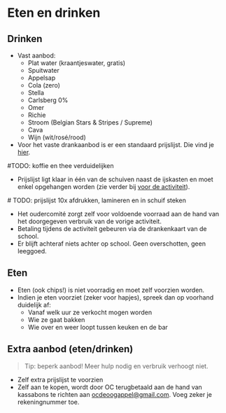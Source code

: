 # Eten en drinken

## Drinken

* Vast aanbod:
  * Plat water (kraantjeswater, gratis)
  * Spuitwater
  * Appelsap
  * Cola (zero)
  * Stella
  * Carlsberg 0%
  * Omer
  * Richie
  * Stroom (Belgian Stars & Stripes / Supreme)
  * Cava
  * Wijn (wit/rosé/rood)
* Voor het vaste drankaanbod is er een standaard prijslijst. Die vind je [hier](https://docs.google.com/document/d/1uYmumYbDPdmqLhHUQfv2uvXYHswG2ICI/edit?usp=sharing&ouid=115274712233814903018&rtpof=true&sd=true).

\#TODO: koffie en thee verduidelijken

* Prijslijst ligt klaar in één van de schuiven naast de ijskasten en moet enkel opgehangen worden (zie verder bij [voor de activiteit](voor_activiteit.md)).

\# TODO: prijslijst 10x afdrukken, lamineren en in schuif steken

* Het oudercomité zorgt zelf voor voldoende voorraad aan de hand van het doorgegeven verbruik van de vorige activiteit.
* Betaling tijdens de activiteit gebeuren via de drankenkaart van de school.
* Er blijft achteraf niets achter op school. Geen overschotten, geen leeggoed.

## Eten

* Eten (ook chips!) is niet voorradig en moet zelf voorzien worden.
* Indien je eten voorziet (zeker voor hapjes), spreek dan op voorhand duidelijk af:
  * Vanaf welk uur ze verkocht mogen worden
  * Wie ze gaat bakken
  * Wie over en weer loopt tussen keuken en de bar

## Extra aanbod (eten/drinken)

> Tip: beperk aanbod! Meer hulp nodig en verbruik verhoogt niet.

* Zelf extra prijslijst te voorzien
* Zelf aan te kopen, wordt door OC terugbetaald aan de hand van kassabons te richten aan [ocdeoogappel@gmail.com](ocdeoogappel@gmail.com). Voeg zeker je rekeningnummer toe.
